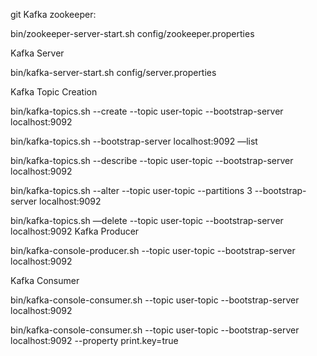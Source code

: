 git Kafka zookeeper:

bin/zookeeper-server-start.sh config/zookeeper.properties 


Kafka Server

bin/kafka-server-start.sh config/server.properties


Kafka Topic Creation

bin/kafka-topics.sh --create --topic user-topic --bootstrap-server localhost:9092

bin/kafka-topics.sh  --bootstrap-server localhost:9092 —list

bin/kafka-topics.sh --describe --topic user-topic --bootstrap-server localhost:9092

bin/kafka-topics.sh --alter --topic user-topic --partitions 3 --bootstrap-server localhost:9092

bin/kafka-topics.sh —delete --topic user-topic --bootstrap-server localhost:9092
Kafka Producer

bin/kafka-console-producer.sh --topic user-topic --bootstrap-server localhost:9092

Kafka Consumer

bin/kafka-console-consumer.sh --topic user-topic --bootstrap-server localhost:9092

bin/kafka-console-consumer.sh --topic user-topic --bootstrap-server localhost:9092 --property print.key=true
